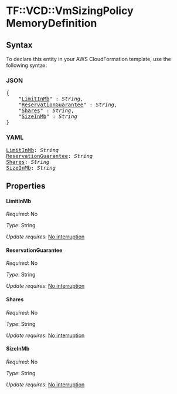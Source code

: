 # TF::VCD::VmSizingPolicy MemoryDefinition

## Syntax

To declare this entity in your AWS CloudFormation template, use the following syntax:

### JSON

<pre>
{
    "<a href="#limitinmb" title="LimitInMb">LimitInMb</a>" : <i>String</i>,
    "<a href="#reservationguarantee" title="ReservationGuarantee">ReservationGuarantee</a>" : <i>String</i>,
    "<a href="#shares" title="Shares">Shares</a>" : <i>String</i>,
    "<a href="#sizeinmb" title="SizeInMb">SizeInMb</a>" : <i>String</i>
}
</pre>

### YAML

<pre>
<a href="#limitinmb" title="LimitInMb">LimitInMb</a>: <i>String</i>
<a href="#reservationguarantee" title="ReservationGuarantee">ReservationGuarantee</a>: <i>String</i>
<a href="#shares" title="Shares">Shares</a>: <i>String</i>
<a href="#sizeinmb" title="SizeInMb">SizeInMb</a>: <i>String</i>
</pre>

## Properties

#### LimitInMb

_Required_: No

_Type_: String

_Update requires_: [No interruption](https://docs.aws.amazon.com/AWSCloudFormation/latest/UserGuide/using-cfn-updating-stacks-update-behaviors.html#update-no-interrupt)

#### ReservationGuarantee

_Required_: No

_Type_: String

_Update requires_: [No interruption](https://docs.aws.amazon.com/AWSCloudFormation/latest/UserGuide/using-cfn-updating-stacks-update-behaviors.html#update-no-interrupt)

#### Shares

_Required_: No

_Type_: String

_Update requires_: [No interruption](https://docs.aws.amazon.com/AWSCloudFormation/latest/UserGuide/using-cfn-updating-stacks-update-behaviors.html#update-no-interrupt)

#### SizeInMb

_Required_: No

_Type_: String

_Update requires_: [No interruption](https://docs.aws.amazon.com/AWSCloudFormation/latest/UserGuide/using-cfn-updating-stacks-update-behaviors.html#update-no-interrupt)

